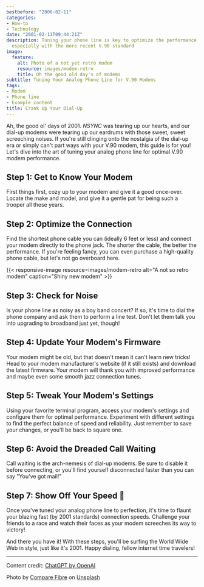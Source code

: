 ```yaml
---
bestbefore: "2006-02-11"
categories:
- How-to
- Technology
date: "2001-02-11T09:44:21Z"
description: Tuning your phone line is key to optimize the performance of your modem,
  especially with the more recent V.90 standard
image:
  feature:
    alt: Photo of a not yet retro modem
    resource: images/modem-retro
    title: Oh the good old day's of modems
subtitle: Tuning Your Analog Phone Line for V.90 Modems
tags:
- Modem
- Phone line
- Example content
title: Crank Up Your Dial-Up
---
```


Ah, the good ol' days of 2001. *NSYNC* was tearing up our hearts, and our dial-up modems were tearing up our eardrums with those sweet, sweet screeching noises. If you're still clinging onto the nostalgia of the dial-up era or simply can't part ways with your V.90 modem, this guide is for you! Let's dive into the art of tuning your analog phone line for optimal V.90 modem performance.

## **Step 1:** Get to Know Your Modem

First things first, cozy up to your modem and give it a good once-over. Locate the make and model, and give it a gentle pat for being such a trooper all these years.

## **Step 2:** Optimize the Connection

Find the shortest phone cable you can (ideally 6 feet or less) and connect your modem directly to the phone jack. The shorter the cable, the better the performance. If you're feeling fancy, you can even purchase a high-quality phone cable, but let's not go overboard here.

{{< responsive-image resource=images/modem-retro alt="A not so retro modem" caption="Shiny new modem" >}}

## **Step 3:** Check for Noise

Is your phone line as noisy as a boy band concert? If so, it's time to dial the phone company and ask them to perform a line test. Don't let them talk you into upgrading to broadband just yet, though!

## **Step 4:** Update Your Modem's Firmware

Your modem might be old, but that doesn't mean it can't learn new tricks! Head to your modem manufacturer's website (if it still exists) and download the latest firmware. Your modem will thank you with improved performance and maybe even some smooth jazz connection tunes.

## **Step 5:** Tweak Your Modem's Settings

Using your favorite terminal program, access your modem's settings and configure them for optimal performance. Experiment with different settings to find the perfect balance of speed and reliability. Just remember to save your changes, or you'll be back to square one.

## **Step 6:** Avoid the Dreaded Call Waiting

Call waiting is the arch-nemesis of dial-up modems. Be sure to disable it before connecting, or you'll find yourself disconnected faster than you can say "You've got mail!"

## **Step 7:** Show Off Your Speed 🚀

Once you've tuned your analog phone line to perfection, it's time to flaunt your blazing fast (by 2001 standards) connection speeds. Challenge your friends to a race and watch their faces as your modem screeches its way to victory!

And there you have it! With these steps, you'll be surfing the World Wide Web in style, just like it's 2001. Happy dialing, fellow internet time travelers!

----

Content credit: [ChatGPT by OpenAI](https://chat.openai.com/?model=gpt-4)

Photo by <a href="https://unsplash.com/@comparefibre?utm_source=unsplash&utm_medium=referral&utm_content=creditCopyText">Compare Fibre</a> on <a href="https://unsplash.com/photos/2H06IWVVpiQ?utm_source=unsplash&utm_medium=referral&utm_content=creditCopyText">Unsplash</a>

